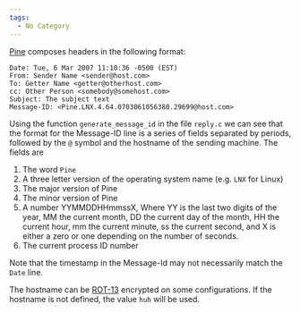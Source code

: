 ```yaml
---
tags:
  - No Category
---
```

[Pine](pine.md) composes headers in the following format:

    Date: Tue, 6 Mar 2007 11:10:36 -0500 (EST)
    From: Sender Name <sender@host.com>
    To: Getter Name <getter@otherhost.com>
    cc: Other Person <somebody@somehost.com>
    Subject: The subject text
    Message-ID: <Pine.LNX.4.64.0703061056380.29699@host.com>

Using the function `generate_message_id` in the file `reply.c` we can
see that the format for the Message-ID line is a series of fields
separated by periods, followed by the `@` symbol and the hostname of the
sending machine. The fields are

1.  The word `Pine`
2.  A three letter version of the operating system name (e.g. `LNX` for
    Linux)
3.  The major version of Pine
4.  The minor version of Pine
5.  A number YYMMDDHHmmssX, Where YY is the last two digits of the year,
    MM the current month, DD the current day of the month, HH the
    current hour, mm the current minute, ss the current second, and X is
    either a zero or one depending on the number of seconds.
6.  The current process ID number

Note that the timestamp in the Message-Id may not necessarily match the
`Date` line.

The hostname can be [ROT-13](rot-13.md) encrypted on some
configurations. If the hostname is not defined, the value `huh` will be
used.